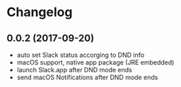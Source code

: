 # Changelog

## 0.0.2 (2017-09-20)

* auto set Slack status accorging to DND info
* macOS support, native app package (JRE embedded)
* launch Slack.app after DND mode ends
* send macOS Notifications after DND mode ends
